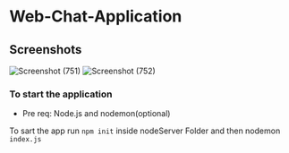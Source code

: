 # Web-Chat-Application

## Screenshots

![Screenshot (751)](https://user-images.githubusercontent.com/80591258/162801220-5adb7a6a-eb17-4325-949d-b7756e0d9900.png)
![Screenshot (752)](https://user-images.githubusercontent.com/80591258/162801233-cb0c60a9-3b56-4f3b-ad5c-0dcd1c196225.png)

### To start the application
- Pre req: Node.js and nodemon(optional)

To sart the app run `npm init` inside nodeServer Folder and then nodemon `index.js`
